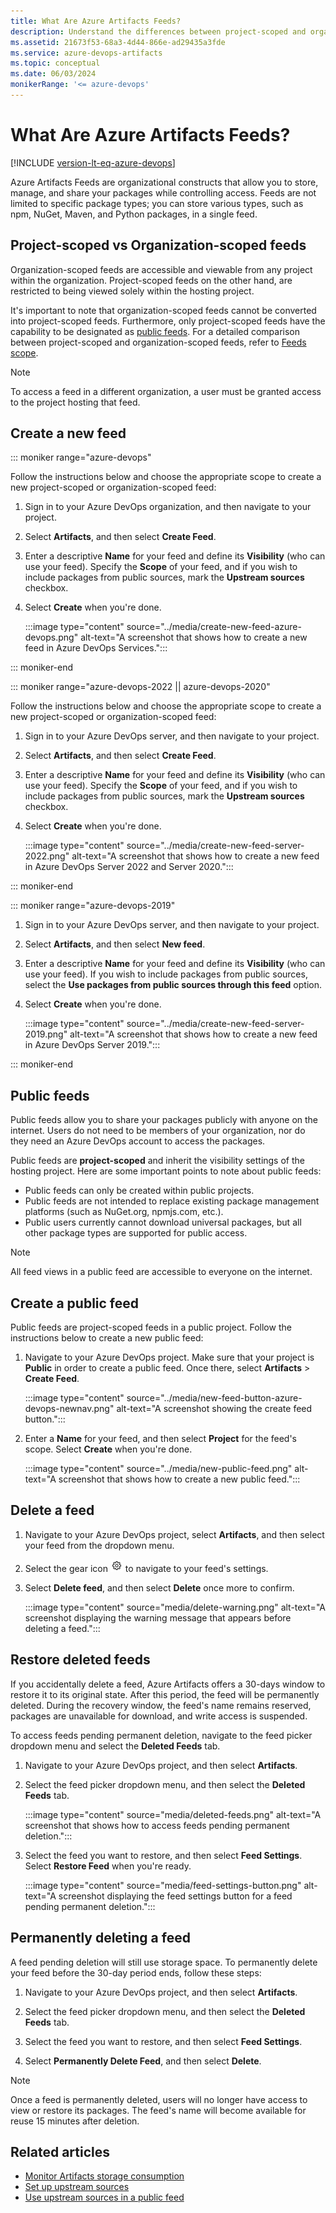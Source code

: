 ```yaml
---
title: What Are Azure Artifacts Feeds?
description: Understand the differences between project-scoped and organization-scoped Azure Artifacts feeds. Learn the steps to create, delete, and restore feeds. 
ms.assetid: 21673f53-68a3-4d44-866e-ad29435a3fde
ms.service: azure-devops-artifacts
ms.topic: conceptual
ms.date: 06/03/2024
monikerRange: '<= azure-devops'
---
```


# What Are Azure Artifacts Feeds?

[!INCLUDE [version-lt-eq-azure-devops](../../includes/version-lt-eq-azure-devops.md)]

Azure Artifacts Feeds are organizational constructs that allow you to store, manage, and share your packages while controlling access. Feeds are not limited to specific package types; you can store various types, such as npm, NuGet, Maven, and Python packages, in a single feed.

## Project-scoped vs Organization-scoped feeds

Organization-scoped feeds are accessible and viewable from any project within the organization. Project-scoped feeds on the other hand, are restricted to being viewed solely within the hosting project.

It's important to note that organization-scoped feeds cannot be converted into project-scoped feeds. Furthermore, only project-scoped feeds have the capability to be designated as [public feeds](#public-feeds). For a detailed comparison between project-scoped and organization-scoped feeds, refer to [Feeds scope](../feeds/project-scoped-feeds.md).

> [!NOTE]
> To access a feed in a different organization, a user must be granted access to the project hosting that feed.

## Create a new feed

::: moniker range="azure-devops"

Follow the instructions below and choose the appropriate scope to create a new project-scoped or organization-scoped feed:

1. Sign in to your Azure DevOps organization, and then navigate to your project.

1. Select **Artifacts**, and then select **Create Feed**.

1. Enter a descriptive **Name** for your feed and define its **Visibility** (who can use your feed). Specify the **Scope** of your feed, and if you wish to include packages from public sources, mark the **Upstream sources** checkbox.

1. Select **Create** when you're done.

    :::image type="content" source="../media/create-new-feed-azure-devops.png" alt-text="A screenshot that shows how to create a new feed in Azure DevOps Services.":::

::: moniker-end

::: moniker range="azure-devops-2022 || azure-devops-2020"

Follow the instructions below and choose the appropriate scope to create a new project-scoped or organization-scoped feed:

1. Sign in to your Azure DevOps server, and then navigate to your project.

1. Select **Artifacts**, and then select **Create Feed**.

1. Enter a descriptive **Name** for your feed and define its **Visibility** (who can use your feed). Specify the **Scope** of your feed, and if you wish to include packages from public sources, mark the **Upstream sources** checkbox.

1. Select **Create** when you're done.

    :::image type="content" source="../media/create-new-feed-server-2022.png" alt-text="A screenshot that shows how to create a new feed in Azure DevOps Server 2022 and Server 2020.":::

::: moniker-end

::: moniker range="azure-devops-2019"

1. Sign in to your Azure DevOps server, and then navigate to your project.

1. Select **Artifacts**, and then select **New feed**.

1. Enter a descriptive **Name** for your feed and define its **Visibility** (who can use your feed). If you wish to include packages from public sources, select the **Use packages from public sources through this feed** option.

1. Select **Create** when you're done.

    :::image type="content" source="../media/create-new-feed-server-2019.png" alt-text="A screenshot that shows how to create a new feed in Azure DevOps Server 2019.":::

::: moniker-end

## Public feeds

Public feeds allow you to share your packages publicly with anyone on the internet. Users do not need to be members of your organization, nor do they need an Azure DevOps account to access the packages.

Public feeds are **project-scoped** and inherit the visibility settings of the hosting project. Here are some important points to note about public feeds:

- Public feeds can only be created within public projects.
- Public feeds are not intended to replace existing package management platforms (such as NuGet.org, npmjs.com, etc.).
- Public users currently cannot download universal packages, but all other package types are supported for public access.

> [!NOTE]
> All feed views in a public feed are accessible to everyone on the internet.

## Create a public feed

Public feeds are project-scoped feeds in a public project. Follow the instructions below to create a new public feed:

1. Navigate to your Azure DevOps project. Make sure that your project is **Public** in order to create a public feed. Once there, select **Artifacts** > **Create Feed**.

    :::image type="content" source="../media/new-feed-button-azure-devops-newnav.png" alt-text="A screenshot showing the create feed button.":::

1. Enter a **Name** for your feed, and then select **Project** for the feed's scope. Select **Create** when you're done.

    :::image type="content" source="../media/new-public-feed.png" alt-text="A screenshot that shows how to create a new public feed.":::

## Delete a feed

1. Navigate to your Azure DevOps project, select **Artifacts**, and then select your feed from the dropdown menu.

1. Select the gear icon ![gear icon](../../media/icons/gear-icon.png) to navigate to your feed's settings.

1. Select **Delete feed**, and then select **Delete** once more to confirm.

    :::image type="content" source="media/delete-warning.png" alt-text="A screenshot displaying the warning message that appears before deleting a feed.":::

## Restore deleted feeds

If you accidentally delete a feed, Azure Artifacts offers a 30-days window to restore it to its original state. After this period, the feed will be permanently deleted. During the recovery window, the feed's name remains reserved, packages are unavailable for download, and write access is suspended.

To access feeds pending permanent deletion, navigate to the feed picker dropdown menu and select the **Deleted Feeds** tab.

1. Navigate to your Azure DevOps project, and then select **Artifacts**.

1. Select the feed picker dropdown menu, and then select the **Deleted Feeds** tab.

    :::image type="content" source="media/deleted-feeds.png" alt-text="A screenshot that shows how to access feeds pending permanent deletion.":::

1. Select the feed you want to restore, and then select **Feed Settings**. Select **Restore Feed** when you're ready.

    :::image type="content" source="media/feed-settings-button.png" alt-text="A screenshot displaying the feed settings button for a feed pending permanent deletion.":::

## Permanently deleting a feed

A feed pending deletion will still use storage space. To permanently delete your feed before the 30-day period ends, follow these steps:

1. Navigate to your Azure DevOps project, and then select **Artifacts**.

1. Select the feed picker dropdown menu, and then select the **Deleted Feeds** tab.

1. Select the feed you want to restore, and then select **Feed Settings**.

1. Select **Permanently Delete Feed**, and then select **Delete**.

> [!NOTE]
> Once a feed is permanently deleted, users will no longer have access to view or restore its packages. The feed's name will become available for reuse 15 minutes after deletion.

## Related articles

- [Monitor Artifacts storage consumption](../artifact-storage.md)
- [Set up upstream sources](../how-to/set-up-upstream-sources.md)
- [Use upstream sources in a public feed](../how-to/public-feeds-upstream-sources.md)